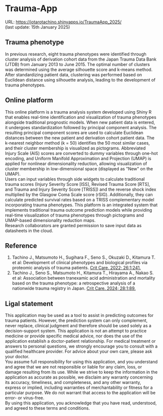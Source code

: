 # Trauma-App 
URL: https://jotarotachino.shinyapps.io/TraumaApp_2025/<br/>
(last update: 15th January 2025)

## Trauma phenotype
In previous research, eight trauma phenotypes were identified through cluster analysis of derivation cohort data from the Japan Trauma Data Bank (JTDB) from January 2013 to June 2015. The optimal number of clusters was determined using the average silhouette score and k-means method. After standardizing patient data, clustering was performed based on Euclidean distance using silhouette analysis, leading to the development of trauma phenotypes.<br/>

## Online platform
This online platform is a trauma analysis system developed using Shiny R that enables real-time identification and visualization of trauma phenotypes alongside traditional prognostic models. When new patient data is entered, it undergoes standardization followed by principal component analysis. The resulting principal component scores are used to calculate Euclidean distances between the new patient and derivation cohort patient data. The k-nearest neighbor method (k = 50) identifies the 50 most similar cases, and their cluster membership is visualized as pictograms. Abbreviated Injury Scale (AIS) scores are converted to dummy variables through one-hot encoding, and Uniform Manifold Approximation and Projection (UMAP) is applied for nonlinear dimensionality reduction, allowing visualization of cluster membership in low-dimensional space (displayed as "New" on the UMAP).
 <br/>
Users can input variables through side widgets to calculate traditional trauma scores (Injury Severity Score [ISS], Revised Trauma Score [RTS], and Trauma and Injury Severity Score [TRISS]) and the reverse shock index multiplied by the Glasgow Coma Scale score (rSIG). Additionally, they can calculate predicted survival rates based on a TRISS complementary model incorporating trauma phenotypes. This platform is an integrated system that implements traditional trauma outcome prediction models while providing real-time visualization of trauma phenotypes through pictograms and UMAP-based dimensionality reduction maps.<br/>
Research collaborators are granted permission to save input data as datasheets in the cloud. <br/>

## Reference
1) Tachino J., Matsumoto H., Sugihara F., Seno S., Okuzaki D., Kitamura T. et al: Development of clinical phenotypes and biological profiles via proteomic analysis of trauma patients. [Crit Care. 2022; 26:1:241.](https://ccforum.biomedcentral.com/articles/10.1186/s13054-022-04103-z)<br/>
2) Tachino J., Seno S., Matsumoto H., Kitamura T., Hirayama A., Nakao S. et al: Association between tranexamic acid administration and mortality based on the trauma phenotype: a retrospective analysis of a nationwide trauma registry in Japan. [Crit Care. 2024; 28:1:89.](https://ccforum.biomedcentral.com/articles/10.1186/s13054-024-04871-w)

## Ligal statement
This application may be used as a tool to assist in predicting outcomes for trauma patients. However, the prediction system can only complement, never replace, clinical judgment and therefore should be used solely as a decision-support system.
This application is not an attempt to practice medicine or provide specific medical advice, nor does the use of the application establish a doctor-patient relationship. For medical treatment or answers to personal questions, we strongly encourage you to consult with a qualified healthcare provider. For advice about your own care, please ask your doctor.<br/>
You assume full responsibility for using this application, and you understand and agree that we are not responsible or liable for any claim, loss, or damage resulting from its use. While we strive to keep the information in the application as accurate as possible, we disclaim any warranty concerning its accuracy, timeliness, and completeness, and any other warranty, express or implied, including warranties of merchantability or fitness for a particular purpose. We do not warrant that access to the application will be error- or virus-free.<br/>
By using this application, you acknowledge that you have read, understood, and agreed to these terms and conditions.

